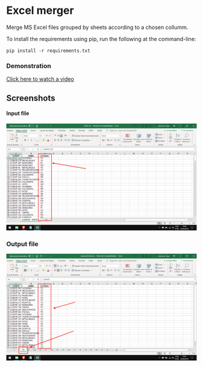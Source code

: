 # Excel merger
Merge MS Excel files grouped by sheets according to a chosen collumm.

To install the requirements using pip, run the following at the command-line:
```
pip install -r requirements.txt
```
### Demonstration
[Click here to watch a video](https://vimeo.com/282215720)
## Screenshots
#### Input file
![cada](screenshots/individual.png)
### Output file
![todos](screenshots/unidos.png)
